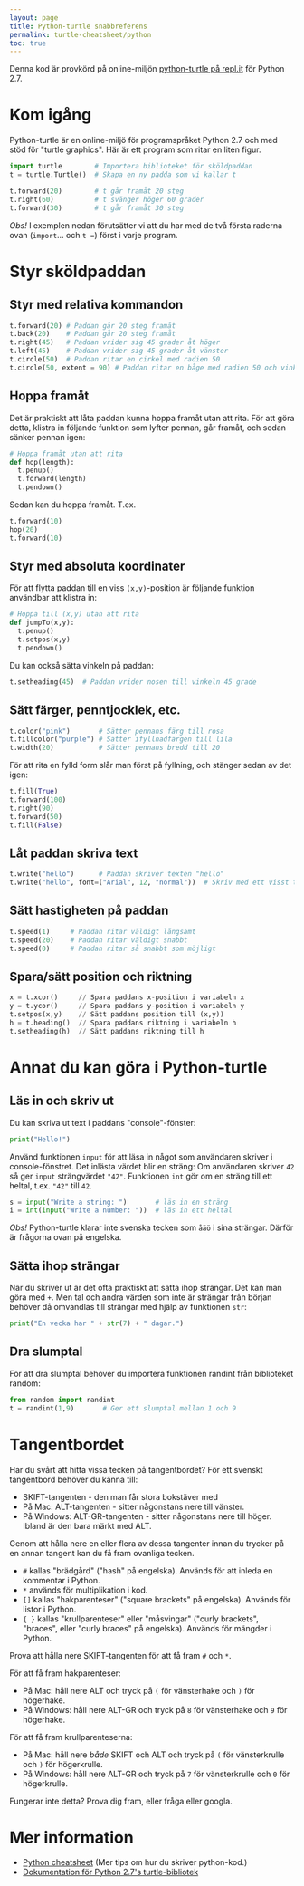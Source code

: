 ```yaml
---
layout: page
title: Python-turtle snabbreferens
permalink: turtle-cheatsheet/python
toc: true
---
```



Denna kod är provkörd på online-miljön [python-turtle på repl.it](http://repl.it/languages/python-turtle) för Python 2.7.

# Kom igång

Python-turtle är en online-miljö för programspråket Python 2.7 och med stöd för "turtle graphics". Här är ett program som ritar en liten figur.

```python
import turtle        # Importera biblioteket för sköldpaddan
t = turtle.Turtle()  # Skapa en ny padda som vi kallar t

t.forward(20)        # t går framåt 20 steg
t.right(60)          # t svänger höger 60 grader
t.forward(30)        # t går framåt 30 steg
```

*Obs!* I exemplen nedan förutsätter vi att du har med de två första raderna ovan (`import`... och `t =`) först i varje program.

# Styr sköldpaddan

## Styr med relativa kommandon

```python
t.forward(20) # Paddan går 20 steg framåt
t.back(20)    # Paddan går 20 steg framåt
t.right(45)   # Paddan vrider sig 45 grader åt höger
t.left(45)    # Paddan vrider sig 45 grader åt vänster
t.circle(50)  # Paddan ritar en cirkel med radien 50
t.circle(50, extent = 90) # Paddan ritar en båge med radien 50 och vinkeln 90
```

## Hoppa framåt

Det är praktiskt att låta paddan kunna hoppa framåt utan att rita. För att göra detta, klistra in följande funktion som lyfter pennan, går framåt, och sedan sänker pennan igen:

```python
# Hoppa framåt utan att rita
def hop(length):
  t.penup()
  t.forward(length)
  t.pendown()
```

Sedan kan du hoppa framåt. T.ex.

```python
t.forward(10)
hop(20)
t.forward(10)
```

## Styr med absoluta koordinater

För att flytta paddan till en viss `(x,y)`-position är följande funktion användbar att klistra in:

```python
# Hoppa till (x,y) utan att rita
def jumpTo(x,y):
  t.penup()
  t.setpos(x,y)
  t.pendown()
```

Du kan också sätta vinkeln på paddan:

```python
t.setheading(45)  # Paddan vrider nosen till vinkeln 45 grade
```

## Sätt färger, penntjocklek, etc.

```python
t.color("pink")       # Sätter pennans färg till rosa
t.fillcolor("purple") # Sätter ifyllnadfärgen till lila
t.width(20)           # Sätter pennans bredd till 20
```

För att rita en fylld form slår man först på fyllning, och stänger sedan av det igen:

```python
t.fill(True)
t.forward(100)
t.right(90)
t.forward(50)
t.fill(False)
```

## Låt paddan skriva text

```python
t.write("hello")      # Paddan skriver texten "hello"
t.write("hello", font=("Arial", 12, "normal"))  # Skriv med ett visst typsnitt
```

## Sätt hastigheten på paddan
```python
t.speed(1)     # Paddan ritar väldigt långsamt
t.speed(20)    # Paddan ritar väldigt snabbt
t.speed(0)     # Paddan ritar så snabbt som möjligt
```

## Spara/sätt position och riktning
```python
x = t.xcor()     // Spara paddans x-position i variabeln x
y = t.ycor()     // Spara paddans y-position i variabeln y
t.setpos(x,y)    // Sätt paddans position till (x,y))
h = t.heading()  // Spara paddans riktning i variabeln h
t.setheading(h)  // Sätt paddans riktning till h
```

# Annat du kan göra i Python-turtle

## Läs in och skriv ut

Du kan skriva ut text i paddans "console"-fönster:

```python
print("Hello!")
```

Använd funktionen `input` för att läsa in något som användaren skriver i console-fönstret. Det inlästa värdet blir en sträng: Om användaren skriver `42` så ger `input` strängvärdet `"42"`. Funktionen `int` gör om en sträng till ett heltal, t.ex. `"42"` till `42`.

```python
s = input("Write a string: ")       # läs in en sträng
i = int(input("Write a number: "))  # läs in ett heltal
```

*Obs!* Python-turtle klarar inte svenska tecken som `åäö` i sina strängar. Därför är frågorna ovan på engelska.

## Sätta ihop strängar

När du skriver ut är det ofta praktiskt att sätta ihop strängar. Det kan man göra med `+`. Men tal och andra värden som inte är strängar från början behöver då omvandlas till strängar med hjälp av funktionen `str`:

```python
print("En vecka har " + str(7) + " dagar.")
```

## Dra slumptal

För att dra slumptal behöver du importera funktionen randint från biblioteket random:

```python
from random import randint
t = randint(1,9)       # Ger ett slumptal mellan 1 och 9
```

# Tangentbordet

Har du svårt att hitta vissa tecken på tangentbordet? För ett svenskt tangentbord behöver du känna till:

* SKIFT-tangenten - den man får stora bokstäver med
* På Mac: ALT-tangenten - sitter någonstans nere till vänster.
* På Windows: ALT-GR-tangenten - sitter någonstans nere till höger. Ibland är den bara märkt med ALT.

Genom att hålla nere en eller flera av dessa tangenter innan du trycker på en annan tangent kan du få fram ovanliga tecken.

* `#` kallas "brädgård" ("hash" på engelska). Används för att inleda en kommentar i Python.
* `*` används för multiplikation i kod.
* `[]` kallas "hakparenteser" ("square brackets" på engelska). Används för listor i Python.
* `{ }` kallas "krullparenteser" eller "måsvingar" ("curly brackets", "braces", eller "curly braces" på engelska). Används för mängder i Python.

Prova att hålla nere SKIFT-tangenten för att få fram `#` och `*`.

För att få fram hakparenteser:
* På Mac: håll nere ALT och tryck på `(` för vänsterhake och `)` för högerhake.
* På Windows: håll nere ALT-GR och tryck på `8` för vänsterhake och `9` för högerhake.

För att få fram krullparenteserna:
* På Mac: håll nere *både* SKIFT och ALT och tryck på `(` för vänsterkrulle och `)` för högerkrulle.
* På Windows: håll nere ALT-GR och tryck på `7` för vänsterkrulle och `0` för högerkrulle.

Fungerar inte detta? Prova dig fram, eller fråga eller googla.



# Mer information

* [Python cheatsheet](../../programming/python/CHEATSHEET.md) (Mer tips om hur du skriver python-kod.)
* [Dokumentation för Python 2.7's turtle-bibliotek](https://docs.python.org/2/library/turtle.html)
